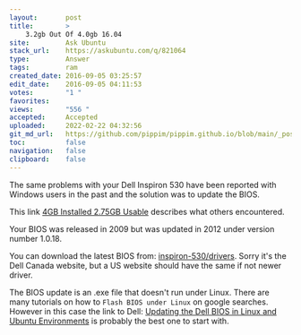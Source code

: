 ```yaml
---
layout:       post
title:        >
    3.2gb Out Of 4.0gb 16.04
site:         Ask Ubuntu
stack_url:    https://askubuntu.com/q/821064
type:         Answer
tags:         ram
created_date: 2016-09-05 03:25:57
edit_date:    2016-09-05 04:11:53
votes:        "1 "
favorites:    
views:        "556 "
accepted:     Accepted
uploaded:     2022-02-22 04:32:56
git_md_url:   https://github.com/pippim/pippim.github.io/blob/main/_posts/2016/2016-09-05-3.2gb-Out-Of-4.0gb-16.04.md
toc:          false
navigation:   false
clipboard:    false
---
```


The same problems with your Dell Inspiron 530 have been reported with Windows users in the past and the solution was to update the BIOS.

This link [4GB Installed 2.75GB Usable][1] describes what others encountered.

Your BIOS was released in 2009 but was updated in 2012 under version number 1.0.18.

You can download the latest BIOS from: [inspiron-530/drivers][2]. Sorry it's the Dell Canada website, but a US website should have the same if not newer driver.

The BIOS update is an .exe file that doesn't run under Linux. There are many tutorials on how to `Flash BIOS under Linux` on google searches. However in this case the link to Dell: [Updating the Dell BIOS in Linux and Ubuntu Environments][3] is probably the best one to start with.


  [1]: http://www.sevenforums.com/hardware-devices/224104-4gb-installed-only-showing-2-75-usable-right-what-can-i-do.html
  [2]: http://www.dell.com/support/home/ca/en/cabsdt1/product-support/product/inspiron-530/drivers
  [3]: http://www.dell.com/support/article/ca/en/cabsdt1/SLN171755/en
